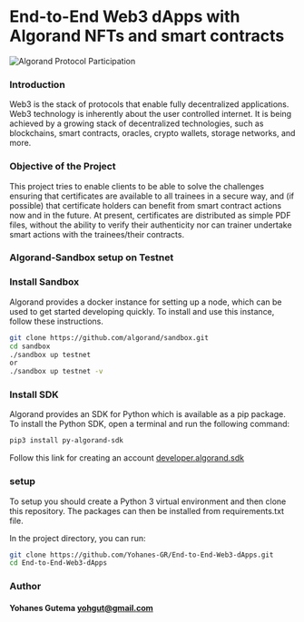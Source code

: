 # End-to-End Web3 dApps with Algorand NFTs and smart contracts
![Algorand Protocol Participation](https://images.saymedia-content.com/.image/ar_1:1%2Cc_fill%2Ccs_srgb%2Cfl_progressive%2Cq_auto:eco%2Cw_1200/MTkwMzYwNzM4MTM5ODc0NzA4/end-to-end-web3-dapp-certificate-generation-distribution-using-algorand.jpg)

### Introduction
Web3 is the stack of protocols that enable fully decentralized applications. Web3 technology is inherently about the user controlled internet. It is being achieved by a growing stack of decentralized technologies, such as blockchains, smart contracts, oracles, crypto wallets, storage networks, and more.

### Objective of the Project
This project tries to enable clients to be able to solve the challenges ensuring that certificates are available to all trainees in a secure way, and (if possible) that certificate holders can benefit from smart contract actions now and in the future. At present, certificates are distributed as simple PDF files, without the ability to verify their authenticity nor can trainer undertake smart actions with the trainees/their contracts.

### Algorand-Sandbox setup on Testnet

### Install Sandbox

Algorand provides a docker instance for setting up a node, which can be used to get started developing quickly. To install and use this instance, follow these instructions.​

```bash
git clone https://github.com/algorand/sandbox.git
cd sandbox
./sandbox up testnet
or
./sandbox up testnet -v
```

### Install SDK

Algorand provides an SDK for Python which is available as a pip package. To install the Python SDK, open a terminal and run the following command:​

```bash
pip3 install py-algorand-sdk
```

Follow this link for creating an account [developer.algorand.sdk](https://developer.algorand.org/docs/sdks/python/)

### setup
To setup you should create a Python 3 virtual environment and then clone this repository. 
The packages can then be installed from requirements.txt file.

In the project directory, you can run:

```bash
git clone https://github.com/Yohanes-GR/End-to-End-Web3-dApps.git
cd End-to-End-Web3-dApps
```
### Author
#### Yohanes Gutema yohgut@gmail.com

